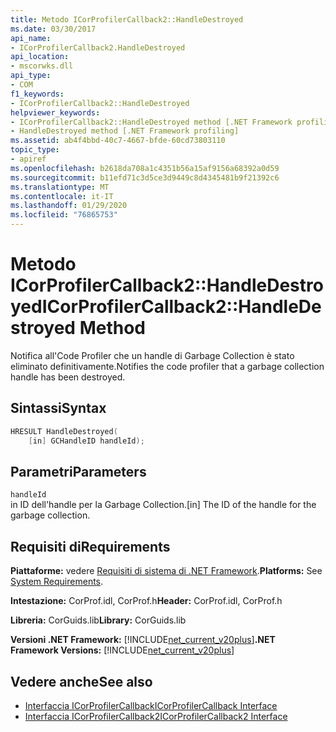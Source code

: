 ```yaml
---
title: Metodo ICorProfilerCallback2::HandleDestroyed
ms.date: 03/30/2017
api_name:
- ICorProfilerCallback2.HandleDestroyed
api_location:
- mscorwks.dll
api_type:
- COM
f1_keywords:
- ICorProfilerCallback2::HandleDestroyed
helpviewer_keywords:
- ICorProfilerCallback2::HandleDestroyed method [.NET Framework profiling]
- HandleDestroyed method [.NET Framework profiling]
ms.assetid: ab4f4bbd-40c7-4667-bfde-60cd73803110
topic_type:
- apiref
ms.openlocfilehash: b2618da708a1c4351b56a15af9156a68392a0d59
ms.sourcegitcommit: b11efd71c3d5ce3d9449c8d4345481b9f21392c6
ms.translationtype: MT
ms.contentlocale: it-IT
ms.lasthandoff: 01/29/2020
ms.locfileid: "76865753"
---
```

# <a name="icorprofilercallback2handledestroyed-method"></a><span data-ttu-id="4d4b4-102">Metodo ICorProfilerCallback2::HandleDestroyed</span><span class="sxs-lookup"><span data-stu-id="4d4b4-102">ICorProfilerCallback2::HandleDestroyed Method</span></span>
<span data-ttu-id="4d4b4-103">Notifica all'Code Profiler che un handle di Garbage Collection è stato eliminato definitivamente.</span><span class="sxs-lookup"><span data-stu-id="4d4b4-103">Notifies the code profiler that a garbage collection handle has been destroyed.</span></span>  
  
## <a name="syntax"></a><span data-ttu-id="4d4b4-104">Sintassi</span><span class="sxs-lookup"><span data-stu-id="4d4b4-104">Syntax</span></span>  
  
```cpp  
HRESULT HandleDestroyed(  
    [in] GCHandleID handleId);  
```  
  
## <a name="parameters"></a><span data-ttu-id="4d4b4-105">Parametri</span><span class="sxs-lookup"><span data-stu-id="4d4b4-105">Parameters</span></span>  
 `handleId`  
 <span data-ttu-id="4d4b4-106">in ID dell'handle per la Garbage Collection.</span><span class="sxs-lookup"><span data-stu-id="4d4b4-106">[in] The ID of the handle for the garbage collection.</span></span>  
  
## <a name="requirements"></a><span data-ttu-id="4d4b4-107">Requisiti di</span><span class="sxs-lookup"><span data-stu-id="4d4b4-107">Requirements</span></span>  
 <span data-ttu-id="4d4b4-108">**Piattaforme:** vedere [Requisiti di sistema di .NET Framework](../../../../docs/framework/get-started/system-requirements.md).</span><span class="sxs-lookup"><span data-stu-id="4d4b4-108">**Platforms:** See [System Requirements](../../../../docs/framework/get-started/system-requirements.md).</span></span>  
  
 <span data-ttu-id="4d4b4-109">**Intestazione:** CorProf.idl, CorProf.h</span><span class="sxs-lookup"><span data-stu-id="4d4b4-109">**Header:** CorProf.idl, CorProf.h</span></span>  
  
 <span data-ttu-id="4d4b4-110">**Libreria:** CorGuids.lib</span><span class="sxs-lookup"><span data-stu-id="4d4b4-110">**Library:** CorGuids.lib</span></span>  
  
 <span data-ttu-id="4d4b4-111">**Versioni .NET Framework:** [!INCLUDE[net_current_v20plus](../../../../includes/net-current-v20plus-md.md)]</span><span class="sxs-lookup"><span data-stu-id="4d4b4-111">**.NET Framework Versions:** [!INCLUDE[net_current_v20plus](../../../../includes/net-current-v20plus-md.md)]</span></span>  
  
## <a name="see-also"></a><span data-ttu-id="4d4b4-112">Vedere anche</span><span class="sxs-lookup"><span data-stu-id="4d4b4-112">See also</span></span>

- [<span data-ttu-id="4d4b4-113">Interfaccia ICorProfilerCallback</span><span class="sxs-lookup"><span data-stu-id="4d4b4-113">ICorProfilerCallback Interface</span></span>](icorprofilercallback-interface.md)
- [<span data-ttu-id="4d4b4-114">Interfaccia ICorProfilerCallback2</span><span class="sxs-lookup"><span data-stu-id="4d4b4-114">ICorProfilerCallback2 Interface</span></span>](icorprofilercallback2-interface.md)
